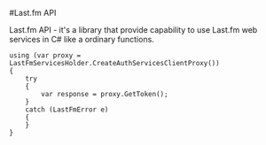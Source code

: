 #Last.fm API

Last.fm API - it's a library that provide capability to use Last.fm web services in C# like a ordinary functions.

    using (var proxy = LastFmServicesHolder.CreateAuthServicesClientProxy())
    {
        try
        {
            var response = proxy.GetToken();
        }
        catch (LastFmError e)
        {
        }
    }
